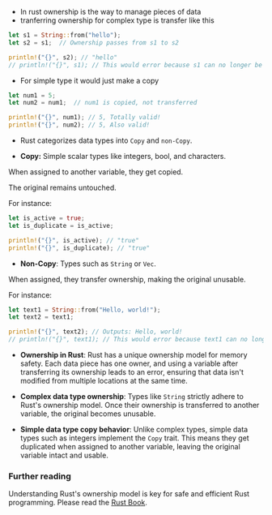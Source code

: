 - In rust ownership is the way to manage pieces of data
- tranferring ownership for complex type is transfer like this
```rust
let s1 = String::from("hello");
let s2 = s1;  // Ownership passes from s1 to s2

println!("{}", s2); // "hello"
// println!("{}", s1); // This would error because s1 can no longer be used
```
- For simple type it would just make a copy
```rust
let num1 = 5;
let num2 = num1;  // num1 is copied, not transferred

println!("{}", num1); // 5, Totally valid!
println!("{}", num2); // 5, Also valid!
```
- Rust categorizes data types into `Copy` and `non-Copy`.

- **Copy:** Simple scalar types like integers, bool, and characters.

When assigned to another variable, they get copied.

The original remains untouched.

For instance:

```rust
let is_active = true;
let is_duplicate = is_active;

println!("{}", is_active); // "true"
println!("{}", is_duplicate); // "true"
```

- **Non-Copy**: Types such as `String` or `Vec`.

When assigned, they transfer ownership, making the original unusable.

For instance:

```rust
let text1 = String::from("Hello, world!");
let text2 = text1;

println!("{}", text2); // Outputs: Hello, world!
// println!("{}", text1); // This would error because text1 can no longer be used
```
- **Ownership in Rust**: Rust has a unique ownership model for memory safety. Each data piece has one owner, and using a variable after transferring its ownership leads to an error, ensuring that data isn't modified from multiple locations at the same time.
    
- **Complex data type ownership**: Types like `String` strictly adhere to Rust's ownership model. Once their ownership is transferred to another variable, the original becomes unusable.
    
- **Simple data type copy behavior**: Unlike complex types, simple data types such as integers implement the `Copy` trait. This means they get duplicated when assigned to another variable, leaving the original variable intact and usable.
    

### Further reading

Understanding Rust's ownership model is key for safe and efficient Rust programming. Please read the [Rust Book](https://doc.rust-lang.org/book/ch04-01-what-is-ownership.html).